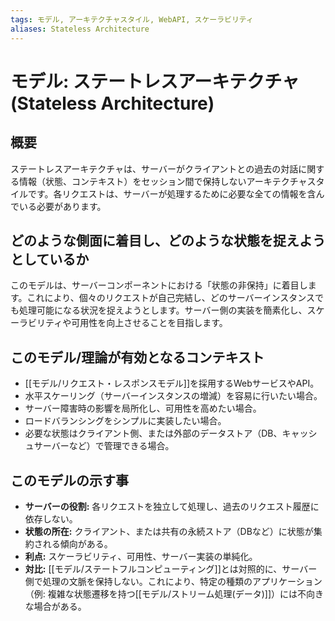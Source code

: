 ```yaml
---
tags: モデル, アーキテクチャスタイル, WebAPI, スケーラビリティ
aliases: Stateless Architecture
---
```


# モデル: ステートレスアーキテクチャ (Stateless Architecture)

## 概要
ステートレスアーキテクチャは、サーバーがクライアントとの過去の対話に関する情報（状態、コンテキスト）をセッション間で保持しないアーキテクチャスタイルです。各リクエストは、サーバーが処理するために必要な全ての情報を含んでいる必要があります。

## どのような側面に着目し、どのような状態を捉えようとしているか
このモデルは、サーバーコンポーネントにおける「状態の非保持」に着目します。これにより、個々のリクエストが自己完結し、どのサーバーインスタンスでも処理可能になる状況を捉えようとします。サーバー側の実装を簡素化し、スケーラビリティや可用性を向上させることを目指します。

## このモデル/理論が有効となるコンテキスト
* [[モデル/リクエスト・レスポンスモデル]]を採用するWebサービスやAPI。
* 水平スケーリング（サーバーインスタンスの増減）を容易に行いたい場合。
* サーバー障害時の影響を局所化し、可用性を高めたい場合。
* ロードバランシングをシンプルに実装したい場合。
* 必要な状態はクライアント側、または外部のデータストア（DB、キャッシュサーバーなど）で管理できる場合。

## このモデルの示す事
* **サーバーの役割:** 各リクエストを独立して処理し、過去のリクエスト履歴に依存しない。
* **状態の所在:** クライアント、または共有の永続ストア（DBなど）に状態が集約される傾向がある。
* **利点:** スケーラビリティ、可用性、サーバー実装の単純化。
* **対比:** [[モデル/ステートフルコンピューティング]]とは対照的に、サーバー側で処理の文脈を保持しない。これにより、特定の種類のアプリケーション（例: 複雑な状態遷移を持つ[[モデル/ストリーム処理(データ)]]）には不向きな場合がある。